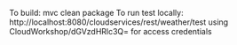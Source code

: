 To build: mvc clean package
To run test locally: http://localhost:8080/cloudservices/rest/weather/test using CloudWorkshop/dGVzdHRlc3Q= for access credentials

